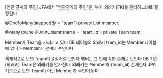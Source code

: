 [연관 관계의 주인]
    JPA에서 "연관관계의 주인"은, 누가 외래키(FK)를 관리하느냐로 결정된다

@OneToMany(mappedBy = "team")
private List<Member> member;

@ManyToOne
@JoinColumn(name = "team_id")
private Team team;

Member가 Team을 가리키고 있다
DB 테이블의 외래키 team_id는 Member 테이블에 있다
    > Member가 관계의 주인이다

객체적으로 보면 Team이 중심처럼 보인다 멤버는 그 안에 속한 존재로 보인다
DB 기준 (외래키) Team은 외래키를 안가진다. 외래키는 Member에 (team_id) 존재한다
JPA 기준으로 보면 Team이 아닌 Member가 주인이 된다

